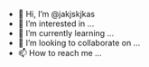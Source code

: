 - 👋 Hi, I’m @jakjskjkas
- 👀 I’m interested in ...
- 🌱 I’m currently learning ...
- 💞️ I’m looking to collaborate on ...
- 📫 How to reach me ...

<!---
jakjskjkas/jakjskjkas is a ✨ special ✨ repository because its `README.md` (this file) appears on your GitHub profile.
You can click the Preview link to take a look at your changes.
--->
